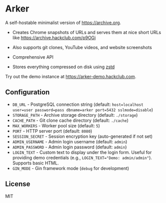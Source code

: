 # Arker

A self-hostable minimalist version of <https://archive.org>.

- Creates Chrome snapshots of URLs and serves them at nice short URLs like <https://archive.hackclub.com/p9OGi>
- Also supports git clones, YouTube videos, and website screenshots
- Comprehensive API

- Stores everything compressed on disk using [zstd](https://github.com/facebook/zstd)

Try out the demo instance at <https://arker-demo.hackclub.com>.

## Configuration

- `DB_URL` - PostgreSQL connection string (default: `host=localhost user=user password=pass dbname=arker port=5432 sslmode=disable`)
- `STORAGE_PATH` - Archive storage directory (default: `./storage`)
- `CACHE_PATH` - Git clone cache directory (default: `./cache`)
- `MAX_WORKERS` - Worker pool size (default: `5`)
- `PORT` - HTTP server port (default: `8080`)
- `SESSION_SECRET` - Session encryption key (auto-generated if not set)
- `ADMIN_USERNAME` - Admin login username (default: `admin`)
- `ADMIN_PASSWORD` - Admin login password (default: `admin`)
- `LOGIN_TEXT` - Custom text to display under the login form. Useful for providing demo credentials (e.g., `LOGIN_TEXT="Demo: admin/admin"`). Supports basic HTML.
- `GIN_MODE` - Gin framework mode (`debug` for development)


## License

MIT
